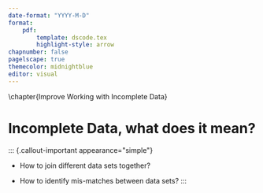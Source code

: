 ```yaml
---
date-format: "YYYY-M-D"
format: 
    pdf:
        template: dscode.tex
        highlight-style: arrow
chapnumber: false
pagelscape: true
themecolor: midnightblue
editor: visual
---
```





\chapter{Improve Working with Incomplete Data}

# Incomplete Data, what does it mean?

::: {.callout-important appearance="simple"}
-   How to join different data sets together?

-   How to identify mis-matches between data sets?
:::

